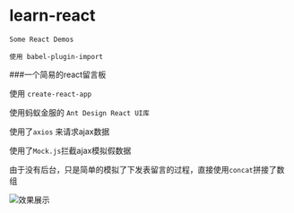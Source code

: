 # learn-react

`Some React Demos`

`使用 babel-plugin-import`


###一个简易的react留言板

使用 `create-react-app`

使用蚂蚁金服的 `Ant Design React UI库`

使用了`axios` 来请求ajax数据

使用了`Mock.js`拦截ajax模拟假数据

由于没有后台，只是简单的模拟了下发表留言的过程，直接使用`concat`拼接了数组

![效果展示](http://github.com/kaqijiang/pull-down-image-zoom-demo/raw/master/image/Demo1.jpg)
